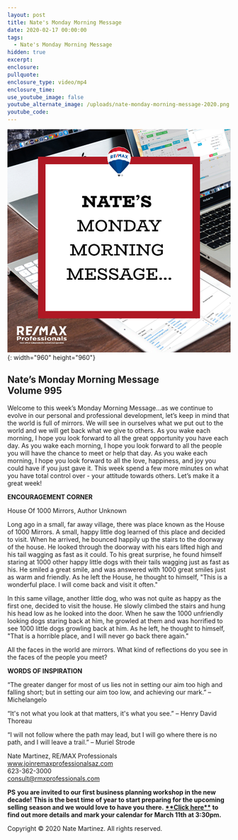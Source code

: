 ```yaml
---
layout: post
title: Nate's Monday Morning Message
date: 2020-02-17 00:00:00
tags:
  - Nate's Monday Morning Message
hidden: true
excerpt:
enclosure:
pullquote:
enclosure_type: video/mp4
enclosure_time:
use_youtube_image: false
youtube_alternate_image: /uploads/nate-monday-morning-message-2020.png
youtube_code:
---
```


![](/uploads/nate-monday-morning-message-2020.png){: width="960" height="960"}

## **Nate’s Monday Morning Message<br>Volume 995**

Welcome to this week’s Monday Morning Message…as we continue to evolve in our personal and professional development, let’s keep in mind that the world is full of mirrors. We will see in ourselves what we put out to the world and we will get back what we give to others. As you wake each morning, I hope you look forward to all the great opportunity you have each day. As you wake each morning, I hope you look forward to all the people you will have the chance to meet or help that day. As you wake each morning, I hope you look forward to all the love, happiness, and joy you could have if you just gave it. This week spend a few more minutes on what you have total control over - your attitude towards others. Let’s make it a great week\!

**ENCOURAGEMENT CORNER**

House Of 1000 Mirrors, Author Unknown

Long ago in a small, far away village, there was place known as the House of 1000 Mirrors. A small, happy little dog learned of this place and decided to visit. When he arrived, he bounced happily up the stairs to the doorway of the house. He looked through the doorway with his ears lifted high and his tail wagging as fast as it could. To his great surprise, he found himself staring at 1000 other happy little dogs with their tails wagging just as fast as his. He smiled a great smile, and was answered with 1000 great smiles just as warm and friendly. As he left the House, he thought to himself, "This is a wonderful place. I will come back and visit it often."&nbsp;

In this same village, another little dog, who was not quite as happy as the first one, decided to visit the house. He slowly climbed the stairs and hung his head low as he looked into the door. When he saw the 1000 unfriendly looking dogs staring back at him, he growled at them and was horrified to see 1000 little dogs growling back at him. As he left, he thought to himself, "That is a horrible place, and I will never go back there again."&nbsp;

All the faces in the world are mirrors. What kind of reflections do you see in the faces of the people you meet?

**WORDS OF INSPIRATION**

“The greater danger for most of us lies not in setting our aim too high and falling short; but in setting our aim too low, and achieving our mark.” – Michelangelo

“It's not what you look at that matters, it's what you see.” – Henry David Thoreau

“I will not follow where the path may lead, but I will go where there is no path, and I will leave a trail.” – Muriel Strode

Nate Martinez, RE/MAX Professionals<br>www.joinremaxprofessionalsaz.com<br>623-362-3000<br>consult@rmxprofessionals.com

**PS** **you are invited to our first business planning workshop in the new decade\! This is the best time of year to start preparing for the upcoming selling season and we would love to have you there.&nbsp;[\*\*Click here\*\*](https://www.eventbrite.com/e/3-hour-business-planning-workshop-happy-hour-tickets-93551987513)&nbsp;to find out more details and mark your calendar for March 11th at 3:30pm.&nbsp;**

Copyright &copy; 2020 Nate Martinez. All rights reserved.